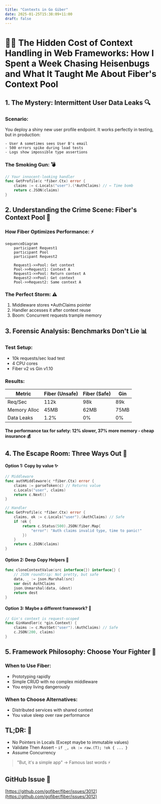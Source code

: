 ```yaml
---
title: "Contexts in Go Giber"
date: 2025-01-25T15:38:09+11:00
draft: false
---
```


# 🕵️‍♂️ The Hidden Cost of Context Handling in Web Frameworks: How I Spent a Week Chasing Heisenbugs and What It Taught Me About Fiber's Context Pool

## 1. The Mystery: Intermittent User Data Leaks 🔍

### Scenario:
You deploy a shiny new user profile endpoint. It works perfectly in testing, but in production:

```
- User A sometimes sees User B's email  
- 500 errors spike during load tests  
- Logs show impossible type assertions
```

### The Smoking Gun: 💣

```go
// Your innocent-looking handler
func GetProfile(c *fiber.Ctx) error {
    claims := c.Locals("user").(*AuthClaims) // ← Time bomb
    return c.JSON(claims)
}
```


## 2. Understanding the Crime Scene: Fiber's Context Pool 🔬

### How Fiber Optimizes Performance: ⚡

```mermaid
sequenceDiagram
    participant Request1
    participant Pool
    participant Request2
    
    Request1->>Pool: Get context
    Pool->>Request1: Context A
    Request1->>Pool: Return context A
    Request2->>Pool: Get context
    Pool->>Request2: Same context A
```

### The Perfect Storm: ⚠️
1. Middleware stores *AuthClaims pointer
2. Handler accesses it after context reuse
3. Boom: Concurrent requests trample memory




## 3. Forensic Analysis: Benchmarks Don't Lie 📊

### Test Setup:
- 10k requests/sec load test
- 4 CPU cores
- Fiber v2 vs Gin v1.10

### Results:
| Metric | Fiber (Unsafe) | Fiber (Safe) | Gin |
|--------------|----------------|--------------|-------|
| Req/Sec | 112k | 98k | 89k |
| Memory Alloc | 45MB | 62MB | 75MB |
| Data Leaks | 1.2% | 0% | 0% |

#### The performance tax for safety: 12% slower, 37% more memory - cheap insurance 💰


## 4. The Escape Room: Three Ways Out 🚪

#### Option 1: Copy by value ✨

```go
// Middleware
func authMiddleware(c *fiber.Ctx) error {
    claims := parseToken(c) // Returns value
    c.Locals("user", claims)
    return c.Next()
}

// Handler
func GetProfile(c *fiber.Ctx) error {
    claims, ok := c.Locals("user").(AuthClaims) // Safe
    if !ok {
        return c.Status(500).JSON(fiber.Map{
            "error": "Auth claims invalid type, time to panic!"
        })
    }
    return c.JSON(claims)
}
```

#### Option 2: Deep Copy Helpers 🔄

```go
func cloneContextValue(src interface{}) interface{} {
    // JSON roundtrip: Not pretty, but safe
    data, _ := json.Marshal(src)
    var dest AuthClaims
    json.Unmarshal(data, &dest)
    return dest
}
```

#### Option 3: Maybe a different framework? 🤔

```go
// Gin's context is request-scoped
func GinHandler(c *gin.Context) {
    claims := c.MustGet("user").(AuthClaims) // Safe
    c.JSON(200, claims)
}
```


## 5. Framework Philosophy: Choose Your Fighter 🥊

### When to Use Fiber:
- Prototyping rapidly
- Simple CRUD with no complex middleware
- You enjoy living dangerously

### When to Choose Alternatives:
- Distributed services with shared context
- You value sleep over raw performance

## TL;DR: 📝

- No Pointers in Locals (Except maybe to immutable values)
- Validate Then Assert - `if _, ok := raw.(T); !ok { ... }`
- Assume Concurrency 
> "But, it's  a simple app" -> Famous last words ⚡

## GitHub Issue 🐛

[https://github.com/gofiber/fiber/issues/3012](https://github.com/gofiber/fiber/issues/3012)

